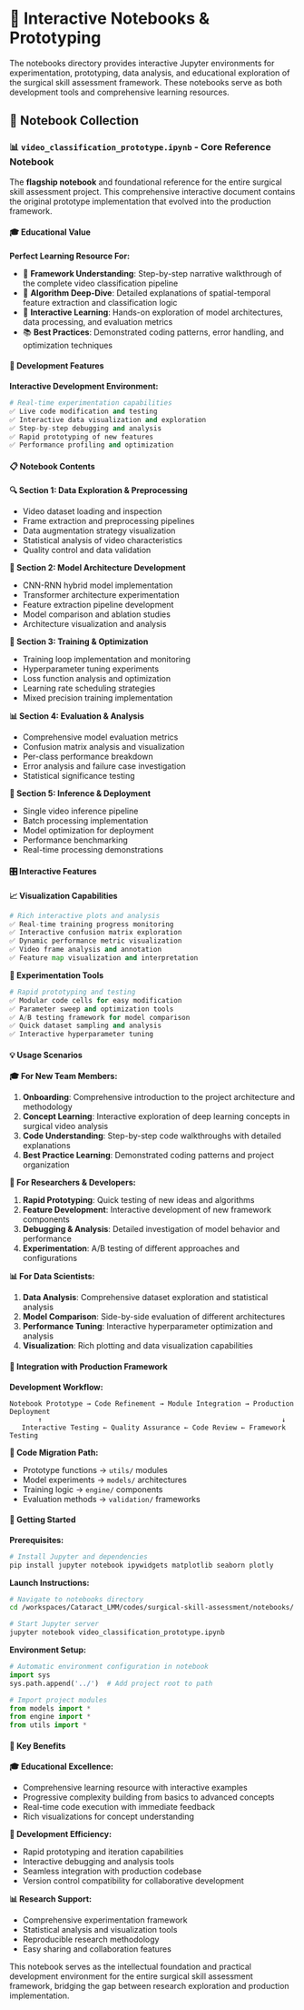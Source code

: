 # 📓 Interactive Notebooks & Prototyping

The notebooks directory provides interactive Jupyter environments for experimentation, prototyping, data analysis, and educational exploration of the surgical skill assessment framework. These notebooks serve as both development tools and comprehensive learning resources.

## 🎯 Notebook Collection

### 📊 `video_classification_prototype.ipynb` - Core Reference Notebook

The **flagship notebook** and foundational reference for the entire surgical skill assessment project. This comprehensive interactive document contains the original prototype implementation that evolved into the production framework.

#### 🎓 Educational Value

**Perfect Learning Resource For:**
- 🎯 **Framework Understanding**: Step-by-step narrative walkthrough of the complete video classification pipeline
- 🔬 **Algorithm Deep-Dive**: Detailed explanations of spatial-temporal feature extraction and classification logic
- 🧪 **Interactive Learning**: Hands-on exploration of model architectures, data processing, and evaluation metrics
- 📚 **Best Practices**: Demonstrated coding patterns, error handling, and optimization techniques

#### 🔧 Development Features

**Interactive Development Environment:**
```python
# Real-time experimentation capabilities
✅ Live code modification and testing
✅ Interactive data visualization and exploration
✅ Step-by-step debugging and analysis
✅ Rapid prototyping of new features
✅ Performance profiling and optimization
```

#### 📋 Notebook Contents

**🔍 Section 1: Data Exploration & Preprocessing**
- Video dataset loading and inspection
- Frame extraction and preprocessing pipelines
- Data augmentation strategy visualization
- Statistical analysis of video characteristics
- Quality control and data validation

**🧠 Section 2: Model Architecture Development**
- CNN-RNN hybrid model implementation
- Transformer architecture experimentation
- Feature extraction pipeline development
- Model comparison and ablation studies
- Architecture visualization and analysis

**🚀 Section 3: Training & Optimization**
- Training loop implementation and monitoring
- Hyperparameter tuning experiments
- Loss function analysis and optimization
- Learning rate scheduling strategies
- Mixed precision training implementation

**📊 Section 4: Evaluation & Analysis**
- Comprehensive model evaluation metrics
- Confusion matrix analysis and visualization
- Per-class performance breakdown
- Error analysis and failure case investigation
- Statistical significance testing

**🔮 Section 5: Inference & Deployment**
- Single video inference pipeline
- Batch processing implementation
- Model optimization for deployment
- Performance benchmarking
- Real-time processing demonstrations

#### 🎛️ Interactive Features

**📈 Visualization Capabilities**
```python
# Rich interactive plots and analysis
✅ Real-time training progress monitoring
✅ Interactive confusion matrix exploration
✅ Dynamic performance metric visualization
✅ Video frame analysis and annotation
✅ Feature map visualization and interpretation
```

**🔧 Experimentation Tools**
```python
# Rapid prototyping and testing
✅ Modular code cells for easy modification
✅ Parameter sweep and optimization tools
✅ A/B testing framework for model comparison
✅ Quick dataset sampling and analysis
✅ Interactive hyperparameter tuning
```

#### 💡 Usage Scenarios

**🎓 For New Team Members:**
1. **Onboarding**: Comprehensive introduction to the project architecture and methodology
2. **Concept Learning**: Interactive exploration of deep learning concepts in surgical video analysis
3. **Code Understanding**: Step-by-step code walkthroughs with detailed explanations
4. **Best Practice Learning**: Demonstrated coding patterns and project organization

**🔬 For Researchers & Developers:**
1. **Rapid Prototyping**: Quick testing of new ideas and algorithms
2. **Feature Development**: Interactive development of new framework components
3. **Debugging & Analysis**: Detailed investigation of model behavior and performance
4. **Experimentation**: A/B testing of different approaches and configurations

**📊 For Data Scientists:**
1. **Data Analysis**: Comprehensive dataset exploration and statistical analysis
2. **Model Comparison**: Side-by-side evaluation of different architectures
3. **Performance Tuning**: Interactive hyperparameter optimization and analysis
4. **Visualization**: Rich plotting and data visualization capabilities

#### 🔄 Integration with Production Framework

**Development Workflow:**
```
Notebook Prototype → Code Refinement → Module Integration → Production Deployment
       ↑                                                           ↓
   Interactive Testing ← Quality Assurance ← Code Review ← Framework Testing
```

**📁 Code Migration Path:**
- Prototype functions → `utils/` modules
- Model experiments → `models/` architectures
- Training logic → `engine/` components
- Evaluation methods → `validation/` frameworks

#### 🚀 Getting Started

**Prerequisites:**
```bash
# Install Jupyter and dependencies
pip install jupyter notebook ipywidgets matplotlib seaborn plotly
```

**Launch Instructions:**
```bash
# Navigate to notebooks directory
cd /workspaces/Cataract_LMM/codes/surgical-skill-assessment/notebooks/

# Start Jupyter server
jupyter notebook video_classification_prototype.ipynb
```

**Environment Setup:**
```python
# Automatic environment configuration in notebook
import sys
sys.path.append('../')  # Add project root to path

# Import project modules
from models import *
from engine import *
from utils import *
```

#### 🎯 Key Benefits

**🎓 Educational Excellence:**
- Comprehensive learning resource with interactive examples
- Progressive complexity building from basics to advanced concepts
- Real-time code execution with immediate feedback
- Rich visualizations for concept understanding

**🔧 Development Efficiency:**
- Rapid prototyping and iteration capabilities
- Interactive debugging and analysis tools
- Seamless integration with production codebase
- Version control compatibility for collaborative development

**📊 Research Support:**
- Comprehensive experimentation framework
- Statistical analysis and visualization tools
- Reproducible research methodology
- Easy sharing and collaboration features

This notebook serves as the intellectual foundation and practical development environment for the entire surgical skill assessment framework, bridging the gap between research exploration and production implementation.
